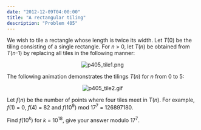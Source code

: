 ```yaml
---
date: "2012-12-09T04:00:00"
title: "A rectangular tiling"
description: "Problem 405"
---
```


<p>
We wish to tile a rectangle whose length is twice its width.
Let <var>T</var>(0) be the tiling consisting of a single rectangle.
For <var>n</var> &gt; 0, let <var>T</var>(<var>n</var>) be obtained from <var>T</var>(<var>n</var>-1) by replacing all tiles in the following manner:
</p>
<div align="center">
<img alt="p405_tile1.png" src="/images/p405_tile1.png"/></div>
<p>
The following animation demonstrates the tilings <var>T</var>(<var>n</var>) for <var>n</var> from 0 to 5:
</p>
<div align="center">
<img alt="p405_tile2.gif" src="/images/p405_tile2.gif"/></div>
<p>
Let <var>f</var>(<var>n</var>) be the number of points where four tiles meet in <var>T</var>(<var>n</var>).
For example, <var>f</var>(1) = 0, <var>f</var>(4) = 82 and <var>f</var>(10<sup>9</sup>) mod 17<sup>7</sup> = 126897180.
</p>
<p>
Find <var>f</var>(10<sup><var>k</var></sup>) for <var>k</var> = 10<sup>18</sup>, give your answer modulo 17<sup>7</sup>.
</p>

